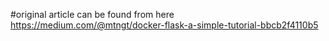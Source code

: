 #original article can be found from here
https://medium.com/@mtngt/docker-flask-a-simple-tutorial-bbcb2f4110b5

